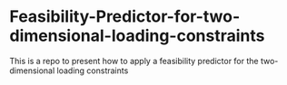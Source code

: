 # Feasibility-Predictor-for-two-dimensional-loading-constraints
This is a repo to present how to apply a feasibility predictor for the two-dimensional loading constraints
